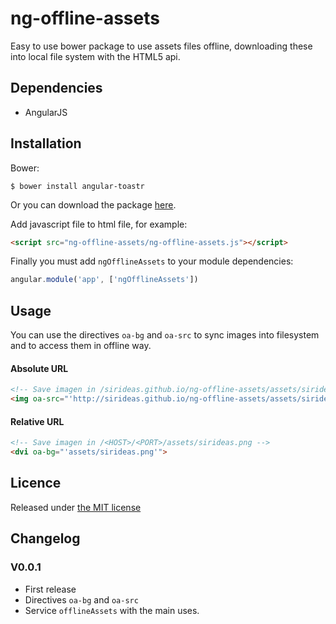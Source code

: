 # ng-offline-assets

Easy to use bower package to use assets files offline, downloading these into local file system with the HTML5 api.

## Dependencies

* AngularJS

## Installation

Bower:

```
$ bower install angular-toastr
```

Or you can download the package [here](https://codeload.github.com/SirIdeas/ng-offline-assets/zip/master).

Add javascript file to html file, for example:

```html
<script src="ng-offline-assets/ng-offline-assets.js"></script>
```

Finally you must add `ngOfflineAssets` to your module dependencies:

```javascript
angular.module('app', ['ngOfflineAssets'])
```

## Usage

You can use the directives `oa-bg` and `oa-src` to sync images into filesystem and to access them in offline way.

#### Absolute URL
```html
<!-- Save imagen in /sirideas.github.io/ng-offline-assets/assets/sirideas.png -->
<img oa-src="'http://sirideas.github.io/ng-offline-assets/assets/sirideas.png'">
```

#### Relative URL
```html
<!-- Save imagen in /<HOST>/<PORT>/assets/sirideas.png -->
<dvi oa-bg="'assets/sirideas.png'">
```

## Licence
Released under [the MIT license](https://github.com/SirIdeas/ng-offline-assets/blob/master/LICENSE)

## Changelog

### V0.0.1
* First release
* Directives `oa-bg` and `oa-src`
* Service `offlineAssets` with the main uses.

